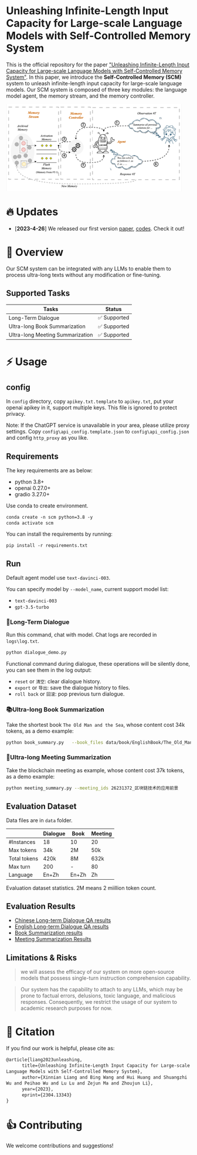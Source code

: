 # Unleashing Infinite-Length Input Capacity for Large-scale Language Models with Self-Controlled Memory System

This is the official repository for the paper ["Unleashing Infinite-Length Input Capacity for Large-scale Language Models with Self-Controlled Memory System"](https://arxiv.org/abs/2304.13343). In this paper, we introduce the **Self-Controlled Memory (SCM)** system to unleash infinite-length input capacity for large-scale language models.
Our SCM system is composed of three key modules: the language model agent, the memory stream, and the memory controller. 

<img src="misc/workflow.png" align="middle" width="95%">

# 🔥 Updates
- [**2023-4-26**] We released our first version [paper](https://arxiv.org/abs/2304.13343), [codes](https://github.com/wbbeyourself/SCM4LLMs). Check it out!

# 🏴󠁶󠁵󠁭󠁡󠁰󠁿 Overview

Our SCM system can be integrated with any LLMs to enable them to process ultra-long texts without any modification or fine-tuning. 



## Supported Tasks

| Tasks                            |            Status            |
| -------------------------------- | :--------------------------: |
| Long-Term Dialogue               | :white_check_mark: Supported |
| Ultra-long Book Summarization    | :white_check_mark: Supported |
| Ultra-long Meeting Summarization | :white_check_mark: Supported |



# ⚡️ Usage

## config

In `config` directory, copy `apikey.txt.template` to `apikey.txt`, put your openai apikey in it, support multiple keys. This file is ignored to protect privacy.

Note: If the ChatGPT service is unavailable in your area, please utilize proxy settings. Copy `config\api_config.template.json` to `config\api_config.json` and config `http_proxy` as you like.

## Requirements

The key requirements are as below:

- python 3.8+
- openai 0.27.0+
- gradio 3.27.0+

Use conda to create environment.
```shell
conda create -n scm python=3.8 -y
conda activate scm
```

You can install the requirements by running:
```shell
pip install -r requirements.txt
```

## Run

Default agent model use `text-davinci-003`.

You can specify model by `--model_name`, current support model list: 
- `text-davinci-003`
- `gpt-3.5-turbo`



### 👻Long-Term Dialogue

Run this command, chat with model. Chat logs are recorded in `logs\log.txt`.

```bash
python dialogue_demo.py
```

Functional command during dialogue, these operations will be silently done, you can see them in the log output:
- `reset` or `清空`: clear dialogue history.
- `export` or `导出`: save the dialogue history to files.
- `roll back` or `回滚`: pop previous turn dialogue.

### 📚Ultra-long Book Summarization

Take the shortest book `The Old Man and the Sea`, whose content cost 34k tokens, as a demo example:
```bash
python book_summary.py   --book_files data/book/EnglishBook/The_Old_Man_and_the_Sea.txt
```

### 📝Ultra-long Meeting Summarization

Take the blockchain meeting as example, whose content cost 37k tokens, as a demo example:
```bash
python meeting_summary.py --meeting_ids 26231372_区块链技术的应用前景
```

## Evaluation Dataset

Data files are in `data` folder.

|                | Dialogue | Book  | Meeting |
|----------------|----------|-------|---------|
| \#Instances    | 18       | 10    | 20      |
| Max tokens     | 34k      | 2M    | 50k     |
| Total tokens   | 420k     | 8M    | 632k    |
| Max turn       | 200      | -     | 80      |
| Language       | En+Zh    | En+Zh | Zh      |

Evaluation dataset statistics. 2M means 2 miillion token count.

## Evaluation Results

- [Chinese Long-term Dialogue QA results](results/markdown_results/long_term_dialogue_zh.md)
- [English Long-term Dialogue QA results](results/markdown_results/long_term_dialogue_en.md)
- [Book Summarization results](results/markdown_results/book_summary.md)
- [Meeting Summarization Results](results/markdown_results/meeting_summary_zh.md)


## Limitations & Risks

> we will assess the efficacy of our system on more open-source models that possess single-turn instruction comprehension capability.


> Our system has the capability to attach to any LLMs, which may be prone to factual errors, delusions, toxic language, and malicious responses. Consequently, we restrict the usage of our system to academic research purposes for now.

# 💬 Citation

If you find our work is helpful, please cite as:
```
@article{liang2023unleashing,
      title={Unleashing Infinite-Length Input Capacity for Large-scale Language Models with Self-Controlled Memory System}, 
      author={Xinnian Liang and Bing Wang and Hui Huang and Shuangzhi Wu and Peihao Wu and Lu Lu and Zejun Ma and Zhoujun Li},
      year={2023},
      eprint={2304.13343}
}
```

# 👍 Contributing

We welcome contributions and suggestions!
